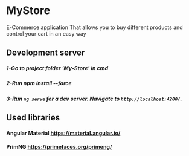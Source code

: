 # MyStore

E-Commerce application That allows you to buy different products and control your cart in an easy way

## Development server
##### 1-Go to project folder 'My-Store' in cmd
##### 2-Run npm install --force
##### 3-Run `ng serve` for a dev server. Navigate to `http://localhost:4200/`. 

## Used libraries

#### Angular Material https://material.angular.io/
#### PrimNG https://primefaces.org/primeng/


